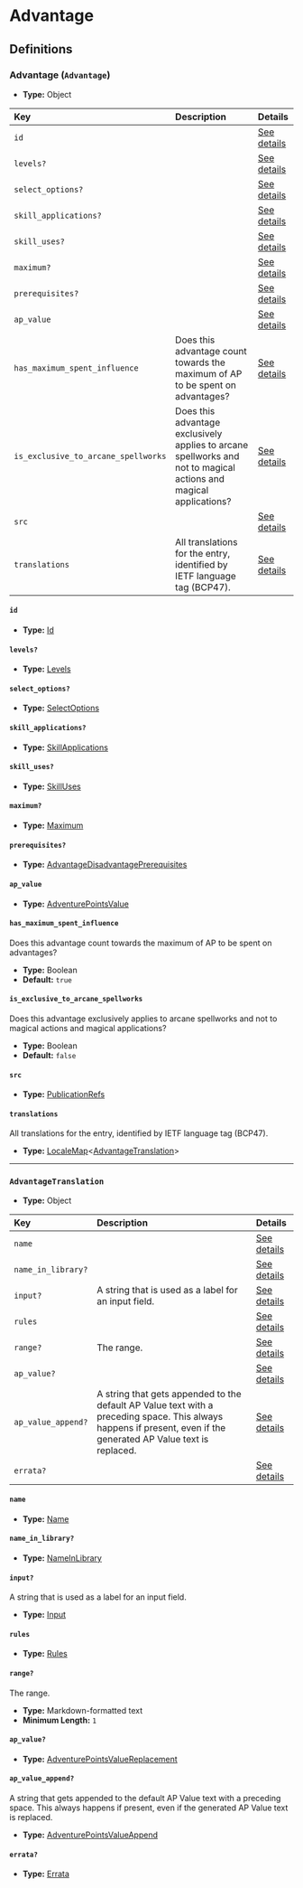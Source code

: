# Advantage

## Definitions

### <a name="Advantage"></a> Advantage (`Advantage`)

- **Type:** Object

Key | Description | Details
:-- | :-- | :--
`id` |  | <a href="#Advantage/id">See details</a>
`levels?` |  | <a href="#Advantage/levels">See details</a>
`select_options?` |  | <a href="#Advantage/select_options">See details</a>
`skill_applications?` |  | <a href="#Advantage/skill_applications">See details</a>
`skill_uses?` |  | <a href="#Advantage/skill_uses">See details</a>
`maximum?` |  | <a href="#Advantage/maximum">See details</a>
`prerequisites?` |  | <a href="#Advantage/prerequisites">See details</a>
`ap_value` |  | <a href="#Advantage/ap_value">See details</a>
`has_maximum_spent_influence` | Does this advantage count towards the maximum of AP to be spent on advantages? | <a href="#Advantage/has_maximum_spent_influence">See details</a>
`is_exclusive_to_arcane_spellworks` | Does this advantage exclusively applies to arcane spellworks and not to magical actions and magical applications? | <a href="#Advantage/is_exclusive_to_arcane_spellworks">See details</a>
`src` |  | <a href="#Advantage/src">See details</a>
`translations` | All translations for the entry, identified by IETF language tag (BCP47). | <a href="#Advantage/translations">See details</a>

#### <a name="Advantage/id"></a> `id`

- **Type:** <a href="#Id">Id</a>

#### <a name="Advantage/levels"></a> `levels?`

- **Type:** <a href="#Levels">Levels</a>

#### <a name="Advantage/select_options"></a> `select_options?`

- **Type:** <a href="#SelectOptions">SelectOptions</a>

#### <a name="Advantage/skill_applications"></a> `skill_applications?`

- **Type:** <a href="#SkillApplications">SkillApplications</a>

#### <a name="Advantage/skill_uses"></a> `skill_uses?`

- **Type:** <a href="#SkillUses">SkillUses</a>

#### <a name="Advantage/maximum"></a> `maximum?`

- **Type:** <a href="#Maximum">Maximum</a>

#### <a name="Advantage/prerequisites"></a> `prerequisites?`

- **Type:** <a href="./_Prerequisite.md#AdvantageDisadvantagePrerequisites">AdvantageDisadvantagePrerequisites</a>

#### <a name="Advantage/ap_value"></a> `ap_value`

- **Type:** <a href="#AdventurePointsValue">AdventurePointsValue</a>

#### <a name="Advantage/has_maximum_spent_influence"></a> `has_maximum_spent_influence`

Does this advantage count towards the maximum of AP to be spent on advantages?

- **Type:** Boolean
- **Default:** `true`

#### <a name="Advantage/is_exclusive_to_arcane_spellworks"></a> `is_exclusive_to_arcane_spellworks`

Does this advantage exclusively applies to arcane spellworks and not to magical actions and magical applications?

- **Type:** Boolean
- **Default:** `false`

#### <a name="Advantage/src"></a> `src`

- **Type:** <a href="./source/_PublicationRef.md#PublicationRefs">PublicationRefs</a>

#### <a name="Advantage/translations"></a> `translations`

All translations for the entry, identified by IETF language tag (BCP47).

- **Type:** <a href="./_LocaleMap.md#LocaleMap">LocaleMap</a>&lt;<a href="#AdvantageTranslation">AdvantageTranslation</a>&gt;

---

### <a name="AdvantageTranslation"></a> `AdvantageTranslation`

- **Type:** Object

Key | Description | Details
:-- | :-- | :--
`name` |  | <a href="#AdvantageTranslation/name">See details</a>
`name_in_library?` |  | <a href="#AdvantageTranslation/name_in_library">See details</a>
`input?` | A string that is used as a label for an input field. | <a href="#AdvantageTranslation/input">See details</a>
`rules` |  | <a href="#AdvantageTranslation/rules">See details</a>
`range?` | The range. | <a href="#AdvantageTranslation/range">See details</a>
`ap_value?` |  | <a href="#AdvantageTranslation/ap_value">See details</a>
`ap_value_append?` | A string that gets appended to the default AP Value text with a preceding space. This always happens if present, even if the generated AP Value text is replaced. | <a href="#AdvantageTranslation/ap_value_append">See details</a>
`errata?` |  | <a href="#AdvantageTranslation/errata">See details</a>

#### <a name="AdvantageTranslation/name"></a> `name`

- **Type:** <a href="#Name">Name</a>

#### <a name="AdvantageTranslation/name_in_library"></a> `name_in_library?`

- **Type:** <a href="#NameInLibrary">NameInLibrary</a>

#### <a name="AdvantageTranslation/input"></a> `input?`

A string that is used as a label for an input field.

- **Type:** <a href="#Input">Input</a>

#### <a name="AdvantageTranslation/rules"></a> `rules`

- **Type:** <a href="#Rules">Rules</a>

#### <a name="AdvantageTranslation/range"></a> `range?`

The range.

- **Type:** Markdown-formatted text
- **Minimum Length:** `1`

#### <a name="AdvantageTranslation/ap_value"></a> `ap_value?`

- **Type:** <a href="#AdventurePointsValueReplacement">AdventurePointsValueReplacement</a>

#### <a name="AdvantageTranslation/ap_value_append"></a> `ap_value_append?`

A string that gets appended to the default AP Value text with a preceding space. This always happens if present, even if the generated AP Value text is replaced.

- **Type:** <a href="#AdventurePointsValueAppend">AdventurePointsValueAppend</a>

#### <a name="AdvantageTranslation/errata"></a> `errata?`

- **Type:** <a href="./source/_Erratum.md#Errata">Errata</a>
